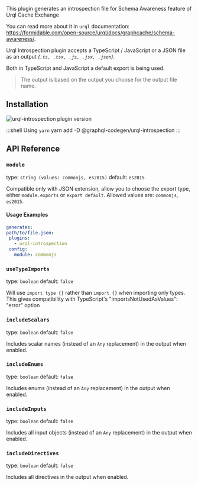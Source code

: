 This plugin generates an introspection file for Schema Awareness feature of Urql Cache Exchange

You can read more about it in `urql` documentation: https://formidable.com/open-source/urql/docs/graphcache/schema-awareness/.

Urql Introspection plugin accepts a TypeScript / JavaScript or a JSON file as an output _(`.ts, .tsx, .js, .jsx, .json`)_.

Both in TypeScript and JavaScript a default export is being used.

> The output is based on the output you choose for the output file name.

## Installation



<img alt="urql-introspection plugin version" src="https://img.shields.io/npm/v/@graphql-codegen/urql-introspection?color=%23e15799&label=plugin&nbsp;version&style=for-the-badge"/>


    
:::shell Using `yarn`
    yarn add -D @graphql-codegen/urql-introspection
:::

## API Reference

### `module`

type: `string (values: commonjs, es2015)`
default: `es2015`

Compatible only with JSON extension, allow you to choose the export type, either `module.exports` or `export default`.  Allowed values are: `commonjs`,  `es2015`.

#### Usage Examples

```yml
generates:
path/to/file.json:
 plugins:
   - urql-introspection
 config:
   module: commonjs
```

### `useTypeImports`

type: `boolean`
default: `false`

Will use `import type {}` rather than `import {}` when importing only types. This gives
compatibility with TypeScript's "importsNotUsedAsValues": "error" option


### `includeScalars`

type: `boolean`
default: `false`

Includes scalar names (instead of an `Any` replacement) in the output when enabled.


### `includeEnums`

type: `boolean`
default: `false`

Includes enums (instead of an `Any` replacement) in the output when enabled.


### `includeInputs`

type: `boolean`
default: `false`

Includes all input objects (instead of an `Any` replacement) in the output when enabled.


### `includeDirectives`

type: `boolean`
default: `false`

Includes all directives in the output when enabled.
